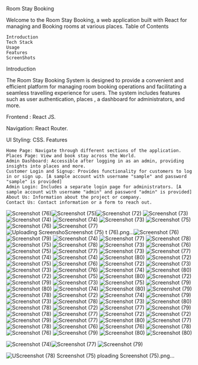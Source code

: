Room Stay Booking 

Welcome to the Room Stay Booking, a web application built with React for managing and Booking rooms at various places.
Table of Contents

    Introduction
    Tech Stack
    Usage
    Features
    ScreenShots

Introduction

The Room Stay Booking System is designed to provide a convenient and efficient platform for managing room booking operations and facilitating a seamless travelling experience for users. The system includes features such as user authentication, places , a dashboard for administrators, and more.

Frontend : React JS.

Navigation: React Router.

UI Styling: CSS.
Features

    Home Page: Navigate through different sections of the application.
    Places Page: View and book stay across the World.
    Admin Dashboard: Accessible after logging in as an admin, providing insights into places and more.
    Customer Login and Signup: Provides functionality for customers to log in or sign up. [A sample account with username "sample" and password "sample" is provided]
    Admin Login: Includes a separate login page for administrators. [A sample account with username "admin" and password "admin" is provided]
    About Us: Information about the project or company.
    Contact Us: Contact information or a form to reach out.



![Screenshot (76)](https://github.com/Anees0307/Full-project/assets/153713503/28d73010-83ca-4609-bf2a-cb609d027db8)![Screenshot (75)](https://github.com/Anees0307/Full-project/assets/153713503/5f19d4a6-0184-4846-a066-388b0313066c)![Screenshot (72)](https://github.com/Anees0307/Full-project/assets/153713503/1a2b639e-36d4-4fd1-bf02-14432a59e06e)
![Screenshot (73)](https://github.com/Anees0307/Full-project/assets/153713503/de6e21a0-f532-4d8f-9cf9-cd52d0cb1cfe)
![Screenshot (74)](https://github.com/Anees0307/Full-project/assets/153713503/14a5372e-a065-42e7-975e-7cdb8df7efc6)
![Screenshot (74)](https://github.com/Anees0307/Full-project/assets/153713503/aedca61a-08d2-4a83-b66f-e160e8ef1655)
![Screenshot (73)](https://github.com/Anees0307/Full-project/assets/153713503/6c834476-7afe-4c50-abe8-c11399968c49)
![Screenshot (75)](https://github.com/Anees0307/Full-project/assets/153713503/226fc86a-e31d-472e-86e5-60ed6ba584c3)
![Screenshot (76)](https://github.com/Anees0307/Full-project/assets/153713503/5fa70982-5971-44c1-b9cd-6549ed505151)
![Screenshot (77)](https://github.com/Anees0307/Full-project/assets/153713503/802468a1-ee6f-4113-b58a-cd4d2b7e8a89)![Uploading Screensho![Screenshot (75)](https://github.com/Anees0307/Full-project/assets/153713503/d4c97fc8-db70-46f0-a56e-4e197e47c44b)
t (76).png…]()![Screenshot (76)](https://github.com/Anees0307/Full-project/assets/153713503/9f9399ca-c953-4a02-be70-af547afd5fbe)
![Screenshot (79)](https://github.com/Anees0307/Full-project/assets/153713503/c08c9c19-01dc-4a8d-9185-671dc4325774)
![Screenshot (74)](https://github.com/Anees0307/Full-project/assets/153713503/82d7e7b0-5f80-42cb-8a8f-b339aa480b1f)
![Screenshot (77)](https://github.com/Anees0307/Full-project/assets/153713503/cfc03ba4-80a7-4985-b569-46f6becaaa41)
![Screenshot (78)](https://github.com/Anees0307/Full-project/assets/153713503/2f600adb-f543-4cee-9099-8bf25b8de2d3)
![Screenshot (75)](https://github.com/Anees0307/Full-project/assets/153713503/b3628a36-d1a3-452b-93d1-69996234a054)
![Screenshot (78)](https://github.com/Anees0307/Full-project/assets/153713503/d877ef98-6ab1-414e-8985-40bfd5399db5)
![Screenshot (73)](https://github.com/Anees0307/Full-project/assets/153713503/fc866c1e-98d9-40be-a217-7d01c420c05e)
![Screenshot (76)](https://github.com/Anees0307/Full-project/assets/153713503/daf53c21-03e4-4272-808d-4716e2f3803f)
![Screenshot (75)](https://github.com/Anees0307/Full-project/assets/153713503/15ffeba0-a393-4a3c-89fb-c68e23338091)
![Screenshot (77)](https://github.com/Anees0307/Full-project/assets/153713503/f137ed42-35bd-4e4e-ae2a-768647e8fa98)
![Screenshot (73)](https://github.com/Anees0307/Full-project/assets/153713503/1f2e0efe-e597-462d-a925-c8ddb393e533)
![Screenshot (77)](https://github.com/Anees0307/Full-project/assets/153713503/116bcf6e-d13e-4519-b75e-68b3ebe3f401)
![Screenshot (74)](https://github.com/Anees0307/Full-project/assets/153713503/3dcc267e-bef5-4294-9514-10dc42af1665)
![Screenshot (74)](https://github.com/Anees0307/Full-project/assets/153713503/d36e545a-9089-494b-9bd9-290f8a61c4e3)
![Screenshot (80)](https://github.com/Anees0307/Full-project/assets/153713503/7435255f-60d5-44c3-a7c2-a20118d9b156)
![Screenshot (72)](https://github.com/Anees0307/Full-project/assets/153713503/a53f8f71-0059-46f0-9887-13ab3596ebcf)
![Screenshot (75)](https://github.com/Anees0307/Full-project/assets/153713503/c9412a69-30df-4164-8007-42a2d49b3a6b)
![Screenshot (76)](https://github.com/Anees0307/Full-project/assets/153713503/984b517d-65fd-4ee8-a52c-ce69fdd930e4)
![Screenshot (72)](https://github.com/Anees0307/Full-project/assets/153713503/e3cdc72e-201e-4443-aa25-abc7d028332e)
![Screenshot (73)](https://github.com/Anees0307/Full-project/assets/153713503/c61c7144-9c08-4c77-a158-b2672c0672e5)
![Screenshot (73)](https://github.com/Anees0307/Full-project/assets/153713503/8f2ccb14-00e7-42b5-9e79-cc65e3c8f41b)
![Screenshot (76)](https://github.com/Anees0307/Full-project/assets/153713503/189906be-9f9f-4a76-be3e-8831959b59a1)
![Screenshot (74)](https://github.com/Anees0307/Full-project/assets/153713503/05779d3f-5f13-493a-808e-b6e2c0d61300)
![Screenshot (80)](https://github.com/Anees0307/Full-project/assets/153713503/e79c76df-eee3-4173-8468-0f4f1e73df9a)
![Screenshot (72)](https://github.com/Anees0307/Full-project/assets/153713503/205eeb36-3137-480c-bf1e-615e01d3d652)
![Screenshot (75)](https://github.com/Anees0307/Full-project/assets/153713503/d92a9c6a-6bb0-48df-891c-b018394f7a22)
![Screenshot (80)](https://github.com/Anees0307/Full-project/assets/153713503/2b6a5061-5caf-4f1e-b74a-9d1e0a6d7710)
![Screenshot (72)](https://github.com/Anees0307/Full-project/assets/153713503/a8e18b65-9a7f-423a-8115-aae8c4b89a58)
![Screenshot (79)](https://github.com/Anees0307/Full-project/assets/153713503/aed6c574-2251-4a56-a034-4521dc1e1478)
![Screenshot (73)](https://github.com/Anees0307/Full-project/assets/153713503/cabe2fc3-12ca-4866-a13a-40c685afe5e8)
![Screenshot (75)](https://github.com/Anees0307/Full-project/assets/153713503/8ed935e7-8dad-4e66-aa37-0a68240f1667)
![Screenshot (79)](https://github.com/Anees0307/Full-project/assets/153713503/0adab836-4dbd-4e02-9e6c-358aad32516f)
![Screenshot (80)](https://github.com/Anees0307/Full-project/assets/153713503/8be3e4b7-ccce-43c0-8753-7b33ea755bd9)
![Screenshot (74)](https://github.com/Anees0307/Full-project/assets/153713503/09945080-8c08-42ed-83b6-dd6ceec65df7)
![Screenshot (80)](https://github.com/Anees0307/Full-project/assets/153713503/a9590ddf-1c6e-479d-b55c-c4fe0949d4a8)
![Screenshot (79)](https://github.com/Anees0307/Full-project/assets/153713503/ddd5cf2d-8fba-4379-a571-ca2f983ff7b5)
![Screenshot (78)](https://github.com/Anees0307/Full-project/assets/153713503/55b66855-14b0-45f3-a767-d6f615ff6916)
![Screenshot (72)](https://github.com/Anees0307/Full-project/assets/153713503/e16e364c-6b8b-49d1-93d7-07cfdfb6d71c)
![Screenshot (74)](https://github.com/Anees0307/Full-project/assets/153713503/536f95fc-c024-4ba2-a70c-0d25f374a475)
![Screenshot (79)](https://github.com/Anees0307/Full-project/assets/153713503/4b27636b-ea75-4fe0-beb7-d23d2022cfd7)
![Screenshot (73)](https://github.com/Anees0307/Full-project/assets/153713503/c4724f35-f96d-491b-bb52-912ea2e94171)
![Screenshot (78)](https://github.com/Anees0307/Full-project/assets/153713503/2f47fb2a-5573-4ca2-8823-a558b0f32bf1)
![Screenshot (73)](https://github.com/Anees0307/Full-project/assets/153713503/6b3b2a40-c97a-4d91-8535-9bbb929499db)
![Screenshot (80)](https://github.com/Anees0307/Full-project/assets/153713503/b5e350e3-4196-4188-98ff-73981ab313c6)
![Screenshot (78)](https://github.com/Anees0307/Full-project/assets/153713503/b82c7b3a-ae4d-4c00-874b-25abb18ffb40)
![Screenshot (72)](https://github.com/Anees0307/Full-project/assets/153713503/81fa1911-2671-418e-8bd5-9bd901038c10)
![Screenshot (77)](https://github.com/Anees0307/Full-project/assets/153713503/210050e4-d664-4396-ab25-68edabc5bc33)
![Screenshot (79)](https://github.com/Anees0307/Full-project/assets/153713503/51d76de9-c397-444e-a3ab-88bce7dca69a)
![Screenshot (78)](https://github.com/Anees0307/Full-project/assets/153713503/2f57ff3a-7ebc-44fd-b884-5650c9dfb582)
![Screenshot (77)](https://github.com/Anees0307/Full-project/assets/153713503/6b50945e-b80f-4a0b-85e9-c8c58087a42a)
![Screenshot (72)](https://github.com/Anees0307/Full-project/assets/153713503/09827bb0-3de6-48b4-9c7f-1597f17fe75c)
![Screenshot (72)](https://github.com/Anees0307/Full-project/assets/153713503/db66fd8d-2bb8-4e7f-b522-e39c7c149b37)
![Screenshot (79)](https://github.com/Anees0307/Full-project/assets/153713503/74b21a2b-acae-4683-9309-24f841d9ecb5)
![Screenshot (77)](https://github.com/Anees0307/Full-project/assets/153713503/cd79f260-818c-4733-af1f-37440a40a6aa)
![Screenshot (80)](https://github.com/Anees0307/Full-project/assets/153713503/ff639173-6ebf-4295-9ca0-bedb149d7d8a)
![Screenshot (77)](https://github.com/Anees0307/Full-project/assets/153713503/e4a8fcfd-28af-4e7a-a27c-9fc945c250ab)
![Screenshot (78)](https://github.com/Anees0307/Full-project/assets/153713503/33a274dd-b134-49e8-a0a4-8772289f726e)
![Screenshot (76)](https://github.com/Anees0307/Full-project/assets/153713503/cd407f7d-2715-4336-8c31-18615ac90f7b)
![Screenshot (76)](https://github.com/Anees0307/Full-project/assets/153713503/72001647-c4a1-4000-81a8-1f1637793572)
![Screenshot (78)](https://github.com/Anees0307/Full-project/assets/153713503/f3aafaec-7a7c-483d-a2dc-067942ca79b8)
![Screenshot (76)](https://github.com/Anees0307/Full-project/assets/153713503/0026ef03-67a4-45ef-ab1a-c9e4e61fbd21)
![Screenshot (79)](https://github.com/Anees0307/Full-project/assets/153713503/ece334ff-77e8-429c-86db-5b6278344b51)
![Screenshot (80)](https://github.com/Anees0307/Full-project/assets/153713503/58f0c517-80f4-49c6-b2c2-e307b6b989bc)
![Screenshot (80)](https://github.com/Anees0307/Full-project/assets/153713503/b53bafb5-1502-474c-b7c8-3360462ae076)


![Screenshot (74)](https://github.com/Anees0307/Full-project/assets/153713503/5a673af1-facb-4e9f-8e15-afd8850f278b)![Screenshot (77)](https://github.com/Anees0307/Full-project/assets/153713503/729c1aa0-7529-4c09-8f7c-00d16bd908e5)
![Screenshot (79)](https://github.com/Anees0307/Full-project/assets/153713503/f5c24dc0-b18e-4f2a-bede-e883786da0e2)

![U![Screenshot (78)](https://github.com/Anees0307/Full-project/assets/153713503/65e46f02-8791-4be0-a041-f4b8dad95126)
![Screenshot (75)](https://github.com/Anees0307/Full-project/assets/153713503/658864ac-e344-4c89-8cf7-6398e6d6b064)
ploading Screenshot (75).png…]()
